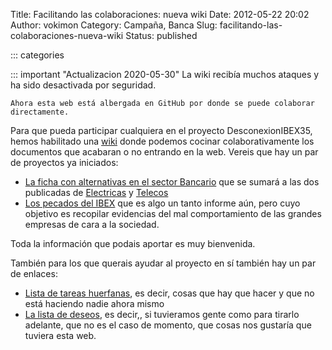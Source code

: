 Title: Facilitando las colaboraciones: nueva wiki
Date: 2012-05-22 20:02
Author: vokimon
Category: Campaña, Banca
Slug: facilitando-las-colaboraciones-nueva-wiki
Status: published

::: categories

::: important "Actualizacion 2020-05-30"
	La wiki recibía muchos ataques y ha sido desactivada por seguridad.

	Ahora esta web está albergada en GitHub por donde se puede colaborar directamente.


Para que pueda participar cualquiera en el proyecto DesconexionIBEX35, hemos habilitado una [wiki](http://desconexionibex35.org/wiki) donde podemos cocinar colaborativamente los documentos que acabaran o no entrando en la web. Vereis que hay un par de proyectos ya iniciados:

-   [La ficha con alternativas en el sector Bancario](http://desconexionibex35.org/wiki/index.php?title=Banca) que se sumará a las dos publicadas de [Electricas](http://desconexionibex35.org/blog/electricas-som-energia/) y [Telecos](http://desconexionibex35.org/blog/telecos-guifi-net/)
-   [Los pecados del IBEX](http://desconexionibex35.org/wiki/index.php?title=Los_pecados_del_IBEX) que es algo un tanto informe aún, pero cuyo objetivo es recopilar evidencias del mal comportamiento de las grandes empresas de cara a la sociedad.

Toda la información que podais aportar es muy bienvenida.

También para los que querais ayudar al proyecto en sí también hay un par de enlaces:

-   [Lista de tareas huerfanas](http://desconexionibex35.org/wiki/index.php?title=Tareas), es decir, cosas que hay que hacer y que no está haciendo nadie ahora mismo
-   [La lista de deseos](http://desconexionibex35.org/wiki/index.php?title=Lista_de_deseos_para_la_web), es decir,, si tuvieramos gente como para tirarlo adelante, que no es el caso de momento, que cosas nos gustaría que tuviera esta web.

 

 
